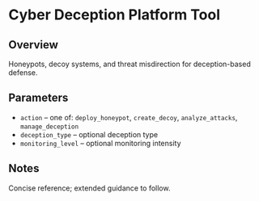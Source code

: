 # Cyber Deception Platform Tool

## Overview
Honeypots, decoy systems, and threat misdirection for deception-based defense.

## Parameters
- `action` – one of: `deploy_honeypot`, `create_decoy`, `analyze_attacks`, `manage_deception`
- `deception_type` – optional deception type
- `monitoring_level` – optional monitoring intensity

## Notes
Concise reference; extended guidance to follow.

